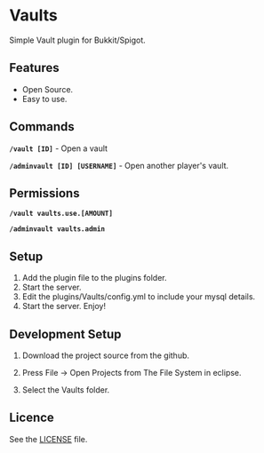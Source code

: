 # Vaults
Simple Vault plugin for Bukkit/Spigot. 

## Features
 
- Open Source.
- Easy to use.

## Commands
**``/vault [ID]``** - Open a vault


**`/adminvault [ID] [USERNAME]`** - Open another player's vault.



## Permissions

**`/vault vaults.use.[AMOUNT]`**

**``/adminvault vaults.admin``**

## Setup

1. Add the plugin file to the plugins folder.
2. Start the server.
3. Edit the plugins/Vaults/config.yml to include your mysql details.
3. Start the server. Enjoy!

## Development Setup

1. Download the project source from the github.

2. Press File -> Open Projects from The File System in eclipse.

3. Select the Vaults folder.

## Licence

See the [LICENSE](https://github.com/untocodes/Vaults/blob/master/LICENSE) file.

